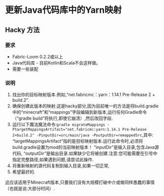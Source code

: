 # 更新Java代码库中的Yarn映射
## Hacky 方法
### 要求
* Fabric-Loom 0.2.2或以上
* Java代码库 - 目前Kotlin和Scala不会这样做。
* 需要一些装配
### 说明
1. 找出你的目标映射版本.例如,“net.fabricmc：yarn：1.14.1 Pre-Release 2 + build.2”.
2. 确保创建此版本的映射.这是hacky部分,因为目前唯一的方法是将build.gradle中的“minecraft”和“mappings”字段编辑到新版本,运行任何Gradle命令（“gradle build”将执行,即使它崩溃）,然后改回字段.
3. 运行以下魔法魔法命令:`gradle migrateMappings -PtargetMappingsArtifact="net.fabricmc:yarn:1.14.1 Pre-Release 2+build.2" -PinputDir=src/main/java -PoutputDir=remappedSrc`,其中:
“targetMappingsArtifact”指的是目标映射版本.运行此命令时,必须将build.gradle设置为mod的当前映射版本！
“inputDir”是输入目录,包含Java源代码,
“outputDir”是输出目录.如果缺少它将被创建.注意:您可能需要在引号中指定完整路径,如果遇到问题,请尝试此操作.
4. 将重新映射的源代码复制到输入目录,如果一切正常,
5. 希望最好的.

这应该适用于Minecraft版本,只要我们没有大规模打破中介或做同样愚蠢的事情（也就是说:大部分时间）.